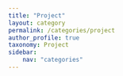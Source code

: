 ```yaml
---
title: "Project"
layout: category
permalink: /categories/project
author_profile: true
taxonomy: Project
sidebar:
    nav: "categories"
---
```

